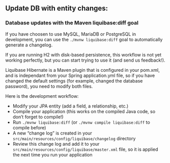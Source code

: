 ## Update DB with entity changes:

### Database updates with the Maven liquibase:diff goal 
If you have choosen to use MySQL, MariaDB or PostgreSQL in development, you can use the `./mvnw liquibase:diff` goal to automatically generate a changelog.

If you are running H2 with disk-based persistence, this workflow is not yet working perfectly, but you can start trying to use it (and send us feedback!).

Liquibase Hibernate is a Maven plugin that is configured in your pom.xml, and is independant from your Spring application.yml file, so if you have changed the default settings (for example, changed the database password), you need to modify both files.

Here is the development workflow:


- Modify your JPA entity (add a field, a relationship, etc.)
- Compile your application (this works on the compiled Java code, so don’t forget to compile!)
- Run `./mvnw liquibase:diff` (or `./mvnw compile liquibase:diff` to compile before)
- A new “change log” is created in your `src/main/resources/config/liquibase/changelog` directory
- Review this change log and add it to your `src/main/resources/config/liquibase/master.xml` file, so it is applied the next time you run your application
